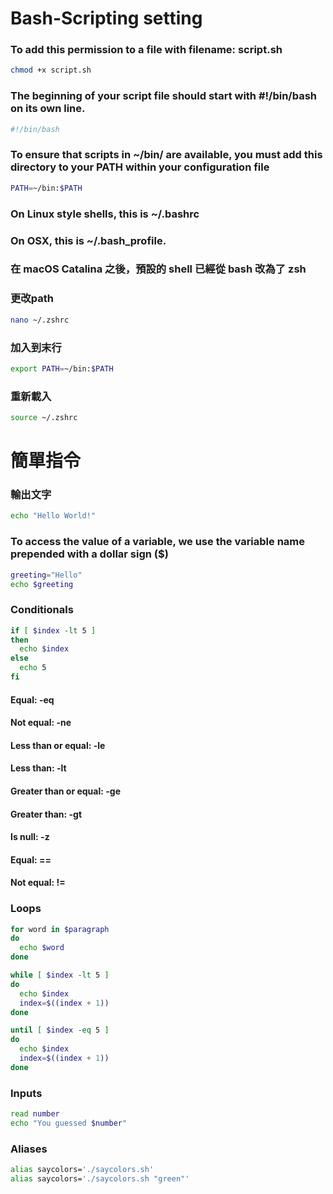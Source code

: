 # Bash-Scripting setting
### To add this permission to a file with filename: script.sh
```bash
chmod +x script.sh
```
### The beginning of your script file should start with #!/bin/bash on its own line.
```bash
#!/bin/bash
```
### To ensure that scripts in ~/bin/ are available, you must add this directory to your PATH within your configuration file
```bash
PATH=~/bin:$PATH
```
### On Linux style shells, this is ~/.bashrc 
### On OSX, this is ~/.bash_profile.
### 在 macOS Catalina 之後，預設的 shell 已經從 bash 改為了 zsh
### 更改path
```bash
nano ~/.zshrc
```
### 加入到末行
```bash
export PATH=~/bin:$PATH
```
### 重新載入
```bash
source ~/.zshrc
```
# 簡單指令
### 輸出文字
```bash
echo "Hello World!"
```
### To access the value of a variable, we use the variable name prepended with a dollar sign ($)
```bash
greeting="Hello"
echo $greeting
```
### Conditionals
```bash
if [ $index -lt 5 ]
then
  echo $index
else
  echo 5
fi
```
#### Equal: -eq
#### Not equal: -ne
#### Less than or equal: -le
#### Less than: -lt
#### Greater than or equal: -ge
#### Greater than: -gt
#### Is null: -z
#### Equal: ==
#### Not equal: !=

### Loops
```bash
for word in $paragraph
do
  echo $word
done
```
```bash
while [ $index -lt 5 ]
do
  echo $index
  index=$((index + 1))
done
```
```bash
until [ $index -eq 5 ]
do
  echo $index
  index=$((index + 1))
done
```
### Inputs
```bash
read number
echo "You guessed $number"
```
### Aliases
```bash
alias saycolors='./saycolors.sh'
alias saycolors='./saycolors.sh "green"'
```

